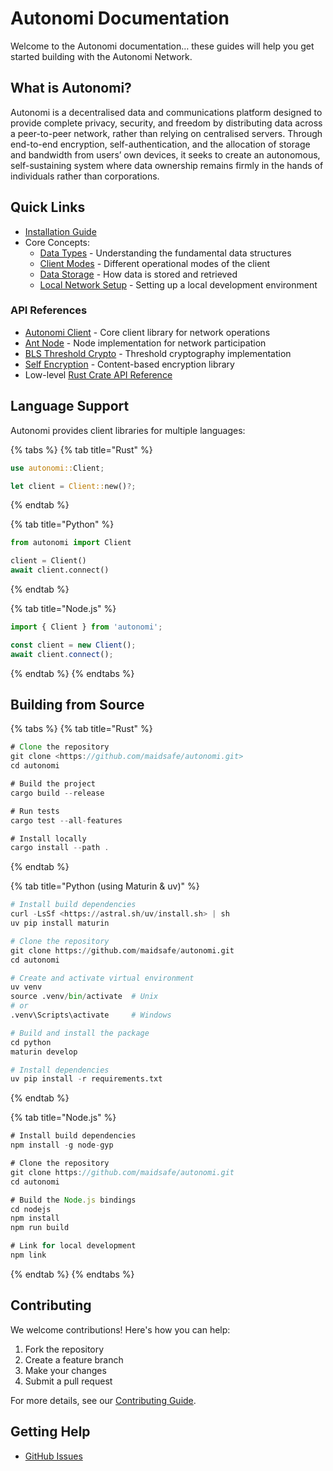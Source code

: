 # Autonomi Documentation

Welcome to the Autonomi documentation… these guides will help you get started building with the Autonomi Network.

## What is Autonomi?

Autonomi is a decentralised data and communications platform designed to provide complete privacy, security, and freedom by distributing data across a peer-to-peer network, rather than relying on centralised servers. Through end-to-end encryption, self-authentication, and the allocation of storage and bandwidth from users’ own devices, it seeks to create an autonomous, self-sustaining system where data ownership remains firmly in the hands of individuals rather than corporations.

## Quick Links

* [Installation Guide](getting-started/installation.md)
* Core Concepts:
  * [Data Types](core-concepts/data_types.md) - Understanding the fundamental data structures
  * [Client Modes](core-concepts/client_modes.md) - Different operational modes of the client
  * [Data Storage](core-concepts/data_storage.md) - How data is stored and retrieved
  * [Local Network Setup](how-to-guides/local_network.md) - Setting up a local development environment

### API References

* [Autonomi Client](api-reference/autonomi-client/) - Core client library for network operations
* [Ant Node](api-reference/ant-node/) - Node implementation for network participation
* [BLS Threshold Crypto](api-reference/blsttc.md) - Threshold cryptography implementation
* [Self Encryption](api-reference/self-encryption.md) - Content-based encryption library
* Low-level [Rust Crate API Reference](https://docs.rs/autonomi/latest/autonomi/)

## Language Support

Autonomi provides client libraries for multiple languages:

{% tabs %}
{% tab title="Rust" %}
```rust
use autonomi::Client;

let client = Client::new()?;
```
{% endtab %}

{% tab title="Python" %}
```python
from autonomi import Client

client = Client()
await client.connect()
```
{% endtab %}

{% tab title="Node.js" %}
```typescript
import { Client } from 'autonomi';

const client = new Client();
await client.connect();
```
{% endtab %}
{% endtabs %}

## Building from Source

{% tabs %}
{% tab title="Rust" %}
```rust
# Clone the repository
git clone <https://github.com/maidsafe/autonomi.git>
cd autonomi

# Build the project
cargo build --release

# Run tests
cargo test --all-features

# Install locally
cargo install --path .
```
{% endtab %}

{% tab title="Python (using Maturin & uv)" %}
```python
# Install build dependencies
curl -LsSf <https://astral.sh/uv/install.sh> | sh
uv pip install maturin

# Clone the repository
git clone https://github.com/maidsafe/autonomi.git
cd autonomi

# Create and activate virtual environment
uv venv
source .venv/bin/activate  # Unix
# or
.venv\Scripts\activate     # Windows

# Build and install the package
cd python
maturin develop

# Install dependencies
uv pip install -r requirements.txt
```
{% endtab %}

{% tab title="Node.js" %}
```typescript
# Install build dependencies
npm install -g node-gyp

# Clone the repository
git clone https://github.com/maidsafe/autonomi.git
cd autonomi

# Build the Node.js bindings
cd nodejs
npm install
npm run build

# Link for local development
npm link
```
{% endtab %}
{% endtabs %}

## Contributing

We welcome contributions! Here's how you can help:

1. Fork the repository
2. Create a feature branch
3. Make your changes
4. Submit a pull request

For more details, see our [Contributing Guide](https://github.com/dirvine/autonomi/blob/main/CONTRIBUTING.md).

## Getting Help

* [GitHub Issues](https://github.com/dirvine/autonomi/issues)
